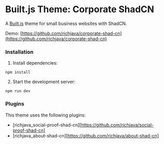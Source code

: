 # Built.js Theme: Corporate ShadCN

A [Built.js](https://builtjs.com) theme for small business websites with ShadCN.

Demo: [https://github.com/richjava/corporate-shad-cn](https://github.com/richjava/corporate-shad-cn)

### Installation
1. Install dependencies:
```
npm install
```
2. Start the development server:
```
npm run dev
```

### Plugins
This theme uses the following plugins:
- [richjava_social-proof-shad-cn][https://github.com/richjava/social-proof-shad-cn]
- [richjava_about-shad-cn][https://github.com/richjava/about-shad-cn]
